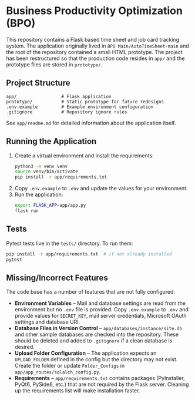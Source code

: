 # Business Productivity Optimization (BPO)

This repository contains a Flask based time sheet and job card tracking system.
The application originally lived in `BPO Main/AutoTimeSheet-main` and the root
of the repository contained a small HTML prototype.  The project has been
restructured so that the production code resides in `app/` and the prototype
files are stored in `prototype/`.

## Project Structure

```
app/                 # Flask application
prototype/           # Static prototype for future redesigns
.env.example         # Example environment configuration
.gitignore           # Repository ignore rules
```

See `app/readme.md` for detailed information about the application itself.

## Running the Application

1. Create a virtual environment and install the requirements:
   ```bash
   python3 -m venv venv
   source venv/bin/activate
   pip install -r app/requirements.txt
   ```
2. Copy `.env.example` to `.env` and update the values for your environment.
3. Run the application:
   ```bash
   export FLASK_APP=app/app.py
   flask run
   ```

## Tests

Pytest tests live in the `tests/` directory.  To run them:

```bash
pip install -r app/requirements.txt  # if not already installed
pytest
```

## Missing/Incorrect Features

The code base has a number of features that are not fully configured:

- **Environment Variables** – Mail and database settings are read from the
  environment but no `.env` file is provided.  Copy `.env.example` to `.env` and
  provide values for `SECRET_KEY`, mail server credentials, Microsoft OAuth
  settings and database URI.
- **Database Files in Version Control** – `app/databases/instance/site.db` and
  other sample databases are checked into the repository.  These should be
  deleted and added to `.gitignore` if a clean database is desired.
- **Upload Folder Configuration** – The application expects an `UPLOAD_FOLDER`
  defined in the config but the directory may not exist.  Create the folder or
  update `Folder_Configs` in `app/app_routes/sqlalch_config.py`.
- **Requirements** – `app/requirements.txt` contains packages (PyInstaller,
  PyQt6, PySide6, etc.) that are not required by the Flask server.  Cleaning up
  the requirements list will make installation faster.

